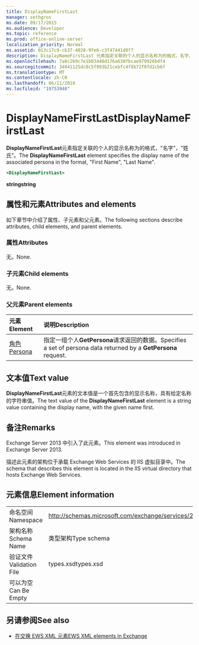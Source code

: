 ```yaml
---
title: DisplayNameFirstLast
manager: sethgros
ms.date: 09/17/2015
ms.audience: Developer
ms.topic: reference
ms.prod: office-online-server
localization_priority: Normal
ms.assetid: 013c17c9-cb37-4028-9fe6-c3f47441d0f7
description: DisplayNameFirstLast 元素指定关联的个人的显示名称为的格式，名字、 姓氏。
ms.openlocfilehash: 7a8c269c7e1b03448d176a630fbcae979926bdf4
ms.sourcegitcommit: 34041125dc8c5f993b21cebfc4f8b72f0fd2cb6f
ms.translationtype: MT
ms.contentlocale: zh-CN
ms.lasthandoff: 06/11/2018
ms.locfileid: "19753940"
---
```

# <a name="displaynamefirstlast"></a><span data-ttu-id="43caf-103">DisplayNameFirstLast</span><span class="sxs-lookup"><span data-stu-id="43caf-103">DisplayNameFirstLast</span></span>

<span data-ttu-id="43caf-104">**DisplayNameFirstLast**元素指定关联的个人的显示名称为的格式，"名字"，"姓氏"。</span><span class="sxs-lookup"><span data-stu-id="43caf-104">The **DisplayNameFirstLast** element specifies the display name of the associated persona in the format, "First Name", "Last Name".</span></span> 
  
```XML
<DisplayNameFirstLast>
```

 <span data-ttu-id="43caf-105">**string**</span><span class="sxs-lookup"><span data-stu-id="43caf-105">**string**</span></span>
## <a name="attributes-and-elements"></a><span data-ttu-id="43caf-106">属性和元素</span><span class="sxs-lookup"><span data-stu-id="43caf-106">Attributes and elements</span></span>

<span data-ttu-id="43caf-107">如下章节中介绍了属性、子元素和父元素。</span><span class="sxs-lookup"><span data-stu-id="43caf-107">The following sections describe attributes, child elements, and parent elements.</span></span>
  
### <a name="attributes"></a><span data-ttu-id="43caf-108">属性</span><span class="sxs-lookup"><span data-stu-id="43caf-108">Attributes</span></span>

<span data-ttu-id="43caf-109">无。</span><span class="sxs-lookup"><span data-stu-id="43caf-109">None.</span></span>
  
### <a name="child-elements"></a><span data-ttu-id="43caf-110">子元素</span><span class="sxs-lookup"><span data-stu-id="43caf-110">Child elements</span></span>

<span data-ttu-id="43caf-111">无。</span><span class="sxs-lookup"><span data-stu-id="43caf-111">None.</span></span>
  
### <a name="parent-elements"></a><span data-ttu-id="43caf-112">父元素</span><span class="sxs-lookup"><span data-stu-id="43caf-112">Parent elements</span></span>

|<span data-ttu-id="43caf-113">**元素**</span><span class="sxs-lookup"><span data-stu-id="43caf-113">**Element**</span></span>|<span data-ttu-id="43caf-114">**说明**</span><span class="sxs-lookup"><span data-stu-id="43caf-114">**Description**</span></span>|
|:-----|:-----|
|[<span data-ttu-id="43caf-115">角色</span><span class="sxs-lookup"><span data-stu-id="43caf-115">Persona</span></span>](persona.md) <br/> |<span data-ttu-id="43caf-116">指定一组个人**GetPersona**请求返回的数据。</span><span class="sxs-lookup"><span data-stu-id="43caf-116">Specifies a set of persona data returned by a **GetPersona** request.</span></span>  <br/> |
   
## <a name="text-value"></a><span data-ttu-id="43caf-117">文本值</span><span class="sxs-lookup"><span data-stu-id="43caf-117">Text value</span></span>

<span data-ttu-id="43caf-118">**DisplayNameFirstLast**元素的文本值是一个首先包含的显示名称，具有给定名称的字符串值。</span><span class="sxs-lookup"><span data-stu-id="43caf-118">The text value of the **DisplayNameFirstLast** element is a string value containing the display name, with the given name first.</span></span> 
  
## <a name="remarks"></a><span data-ttu-id="43caf-119">备注</span><span class="sxs-lookup"><span data-stu-id="43caf-119">Remarks</span></span>

<span data-ttu-id="43caf-120">Exchange Server 2013 中引入了此元素。</span><span class="sxs-lookup"><span data-stu-id="43caf-120">This element was introduced in Exchange Server 2013.</span></span>
  
<span data-ttu-id="43caf-121">描述此元素的架构位于承载 Exchange Web Services 的 IIS 虚拟目录中。</span><span class="sxs-lookup"><span data-stu-id="43caf-121">The schema that describes this element is located in the IIS virtual directory that hosts Exchange Web Services.</span></span>
  
## <a name="element-information"></a><span data-ttu-id="43caf-122">元素信息</span><span class="sxs-lookup"><span data-stu-id="43caf-122">Element information</span></span>

|||
|:-----|:-----|
|<span data-ttu-id="43caf-123">命名空间</span><span class="sxs-lookup"><span data-stu-id="43caf-123">Namespace</span></span>  <br/> |http://schemas.microsoft.com/exchange/services/2006/types  <br/> |
|<span data-ttu-id="43caf-124">架构名称</span><span class="sxs-lookup"><span data-stu-id="43caf-124">Schema Name</span></span>  <br/> |<span data-ttu-id="43caf-125">类型架构</span><span class="sxs-lookup"><span data-stu-id="43caf-125">Type schema</span></span>  <br/> |
|<span data-ttu-id="43caf-126">验证文件</span><span class="sxs-lookup"><span data-stu-id="43caf-126">Validation File</span></span>  <br/> |<span data-ttu-id="43caf-127">types.xsd</span><span class="sxs-lookup"><span data-stu-id="43caf-127">types.xsd</span></span>  <br/> |
|<span data-ttu-id="43caf-128">可以为空</span><span class="sxs-lookup"><span data-stu-id="43caf-128">Can Be Empty</span></span>  <br/> ||
   
## <a name="see-also"></a><span data-ttu-id="43caf-129">另请参阅</span><span class="sxs-lookup"><span data-stu-id="43caf-129">See also</span></span>

- [<span data-ttu-id="43caf-130">在交换 EWS XML 元素</span><span class="sxs-lookup"><span data-stu-id="43caf-130">EWS XML elements in Exchange</span></span>](ews-xml-elements-in-exchange.md)

